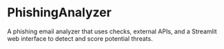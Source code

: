 # PhishingAnalyzer
 A phishing email analyzer that uses checks, external APIs, and a Streamlit web interface to detect and score potential threats.
